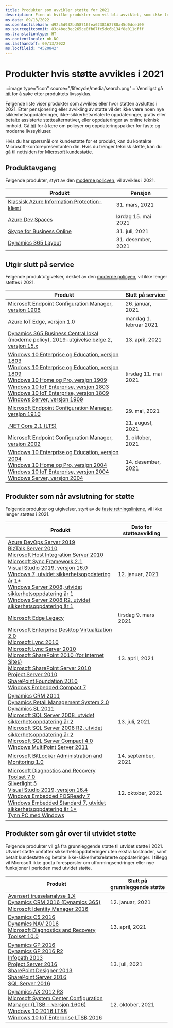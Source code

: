 ```yaml
---
title: Produkter som avvikler støtte for 2021
description: Finn ut hvilke produkter som vil bli avviklet, som ikke lenger vil bli støttet eller som vil bli flyttet fra vanlig støtte til utvidet støtte i 2021.
ms.date: 09/13/2022
ms.openlocfilehash: d92c5d932bd58716fea6238162788a45d0dced00
ms.sourcegitcommit: 83c4bec3ec265ce0fb67fc5dc6b134f8e011dfff
ms.translationtype: HT
ms.contentlocale: nb-NO
ms.lasthandoff: 09/13/2022
ms.locfileid: "4520842"
---
```

# <a name="products-ending-support-in-2021"></a>Produkter hvis støtte avvikles i 2021

:::image type="icon" source="/lifecycle/media/search.png":::
Vennligst gå [hit](/lifecycle/products/) for å søke etter produktets livssyklus.

Følgende liste viser produkter som avvikles eller hvor støtten avsluttes i 2021. Etter pensjonering eller avvikling av støtte vil det ikke være noen nye sikkerhetsoppdateringer, ikke-sikkerhetsrelaterte oppdateringer, gratis eller betalte assisterte støttealternativer, eller oppdateringer av online teknisk innhold. Gå [hit](/lifecycle/overview/product-end-of-support-overview) for å lære om policyer og oppdateringspakker for faste og moderne livssykluser.

Hvis du har spørsmål om kundestøtte for et produkt, kan du kontakte Microsoft-kontorepresentanten din. Hvis du trenger teknisk støtte, kan du gå til nettsiden for [Microsoft kundestøtte](https://support.microsoft.com/contactus/?ws=support).

## <a name="product-retirements"></a>Produktavgang

Følgende produkter, styrt av den [moderne policyen](/lifecycle/policies/modern), vil avvikles i 2021.

| Produkt | Pensjon |
| --- | --- |
| [Klassisk Azure Information Protection-klient](/lifecycle/products/azure-information-protection-classic-client?branch=live)<br> | 31. mars, 2021 |
| [Azure Dev Spaces](/lifecycle/products/azure-dev-spaces?branch=live)<br> | lørdag 15. mai 2021 |
| [Skype for Business Online](/lifecycle/products/skype-for-business-online?branch=live)<br> | 31. juli, 2021 |
| [Dynamics 365 Layout](/lifecycle/products/dynamics-365-layout?branch=live)<br> | 31. desember, 2021 |


## <a name="release-end-of-servicing"></a>Utgir slutt på service

Følgende produktutgivelser, dekket av den [moderne policyen](/lifecycle/policies/modern), vil ikke lenger støttes i 2021.

| Produkt | Slutt på service |
| --- | --- |
| [Microsoft Endpoint Configuration Manager, versjon 1906](/lifecycle/products/microsoft-endpoint-configuration-manager?branch=live)<br> | 26. januar, 2021 |
| [Azure IoT Edge, versjon 1.0](/lifecycle/products/azure-iot-edge?branch=live)<br> | mandag 1. februar 2021 |
| [Dynamics 365 Business Central lokal (moderne policy), 2019-utgivelse bølge 2, versjon 15.x](/lifecycle/products/dynamics-365-business-central-onpremises-modern-policy?branch=live)<br> | 13. april, 2021 |
| [Windows 10 Enterprise og Education, versjon 1803](/lifecycle/products/windows-10-enterprise-and-education?branch=live)<br>[Windows 10 Enterprise og Education, versjon 1809](/lifecycle/products/windows-10-enterprise-and-education?branch=live)<br>[Windows 10 Home og Pro, versjon 1909](/lifecycle/products/windows-10-home-and-pro?branch=live)<br>[Windows 10 IoT Enterprise, versjon 1803](/lifecycle/products/windows-10-iot-enterprise?branch=live)<br>[Windows 10 IoT Enterprise, versjon 1809](/lifecycle/products/windows-10-iot-enterprise?branch=live)<br>[Windows Server, versjon 1909](/lifecycle/products/windows-server?branch=live)<br> | tirsdag 11. mai 2021 |
| [Microsoft Endpoint Configuration Manager, versjon 1910](/lifecycle/products/microsoft-endpoint-configuration-manager?branch=live)<br> | 29. mai, 2021 |
| [.NET Core 2.1 (LTS)](/lifecycle/products/microsoft-net-and-net-core?branch=live)<br> | 21. august, 2021 |
| [Microsoft Endpoint Configuration Manager, versjon 2002](/lifecycle/products/microsoft-endpoint-configuration-manager?branch=live)<br> | 1. oktober, 2021 |
| [Windows 10 Enterprise og Education, versjon 2004](/lifecycle/products/windows-10-enterprise-and-education?branch=live)<br>[Windows 10 Home og Pro, versjon 2004](/lifecycle/products/windows-10-home-and-pro?branch=live)<br>[Windows 10 IoT Enterprise, versjon 2004](/lifecycle/products/windows-10-iot-enterprise?branch=live)<br>[Windows Server, versjon 2004](/lifecycle/products/windows-server?branch=live)<br> | 14. desember, 2021 |


## <a name="products-reaching-end-of-support"></a>Produkter som når avslutning for støtte

Følgende produkter og utgivelser, styrt av de [faste retningslinjene](/lifecycle/policies/fixed), vil ikke lenger støttes i 2021.

| Produkt | Dato for støtteavvikling |
| --- | --- |
| [Azure DevOps Server 2019](/lifecycle/products/azure-devops-server-2019?branch=live)<br>[BizTalk Server 2010](/lifecycle/products/biztalk-server-2010?branch=live)<br>[Microsoft Host Integration Server 2010](/lifecycle/products/microsoft-host-integration-server-2010?branch=live)<br>[Microsoft Sync Framework 2.1](/lifecycle/products/microsoft-sync-framework-21?branch=live)<br>[Visual Studio 2019, versjon 16.0](/lifecycle/products/visual-studio-2019?branch=live)<br>[Windows 7, utvidet sikkerhetsoppdatering år 1*](/lifecycle/products/windows-7?branch=live)<br>[Windows Server 2008, utvidet sikkerhetsoppdatering år 1](/lifecycle/products/windows-server-2008?branch=live)<br>[Windows Server 2008 R2, utvidet sikkerhetsoppdatering år 1](/lifecycle/products/windows-server-2008-r2?branch=live)<br> | 12. januar, 2021 |
| [Microsoft Edge Legacy](/lifecycle/products/microsoft-edge-legacy?branch=live)<br> | tirsdag 9. mars 2021 |
| [Microsoft Enterprise Desktop Virtualization 2.0](/lifecycle/products/microsoft-enterprise-desktop-virtualization-20?branch=live)<br>[Microsoft Lync 2010](/lifecycle/products/microsoft-lync-2010?branch=live)<br>[Microsoft Lync Server 2010](/lifecycle/products/microsoft-lync-server-2010?branch=live)<br>[Microsoft SharePoint 2010 (for Internet Sites)](/lifecycle/products/microsoft-sharepoint-2010?branch=live)<br>[Microsoft SharePoint Server 2010](/lifecycle/products/microsoft-sharepoint-server-2010?branch=live)<br>[Project Server 2010](/lifecycle/products/project-server-2010?branch=live)<br>[SharePoint Foundation 2010](/lifecycle/products/sharepoint-foundation-2010?branch=live)<br>[Windows Embedded Compact 7](/lifecycle/products/windows-embedded-compact-7?branch=live)<br> | 13. april, 2021 |
| [Dynamics CRM 2011](/lifecycle/products/dynamics-crm-2011?branch=live)<br>[Dynamics Retail Management System 2.0](/lifecycle/products/dynamics-retail-management-system-20?branch=live)<br>[Dynamics SL 2011](/lifecycle/products/dynamics-sl-2011?branch=live)<br>[Microsoft SQL Server 2008, utvidet sikkerhetsoppdatering år 2](/lifecycle/products/microsoft-sql-server-2008?branch=live)<br>[Microsoft SQL Server 2008 R2, utvidet sikkerhetsoppdatering år 2](/lifecycle/products/microsoft-sql-server-2008-r2?branch=live)<br>[Microsoft SQL Server Compact 4.0](/lifecycle/products/microsoft-sql-server-compact-40?branch=live)<br>[Windows MultiPoint Server 2011](/lifecycle/products/windows-multipoint-server-2011?branch=live)<br> | 13. juli, 2021 |
| [Microsoft BitLocker Administration and Monitoring 1.0](/lifecycle/products/microsoft-bitlocker-administration-and-monitoring-10?branch=live)<br> | 14. september, 2021 |
| [Microsoft Diagnostics and Recovery Toolset 7.0](/lifecycle/products/microsoft-diagnostics-and-recovery-toolset-70?branch=live)<br>[Silverlight 5](/lifecycle/products/silverlight-5?branch=live)<br>[Visual Studio 2019, versjon 16.4](/lifecycle/products/visual-studio-2019?branch=live)<br>[Windows Embedded POSReady 7](/lifecycle/products/windows-embedded-posready-7?branch=live)<br>[Windows Embedded Standard 7, utvidet sikkerhetsoppdatering år 1*](/lifecycle/products/windows-embedded-standard-7?branch=live)<br>[Tynn PC med Windows](/lifecycle/products/windows-thin-pc?branch=live)<br> | 12. oktober, 2021 |


## <a name="products-moving-to-extended-support"></a>Produkter som går over til utvidet støtte

Følgende produkter vil gå fra grunnleggende støtte til utvidet støtte i 2021. Utvidet støtte omfatter sikkerhetsoppdateringer uten ekstra kostnader, samt betalt kundestøtte og betalte ikke-sikkerhetsrelaterte oppdateringer. I tillegg vil Microsoft ikke godta forespørsler om utformingsendringer eller nye funksjoner i perioden med utvidet støtte.

| Produkt | Slutt på grunnleggende støtte |
| --- | --- |
| [Avansert trusselanalyse 1.X](/lifecycle/products/advanced-threat-analytics-1x?branch=live)<br>[Dynamics CRM 2016 (Dynamics 365)](/lifecycle/products/dynamics-crm-2016-dynamics-365?branch=live)<br>[Microsoft Identity Manager 2016](/lifecycle/products/microsoft-identity-manager-2016?branch=live)<br> | 12. januar, 2021 |
| [Dynamics C5 2016](/lifecycle/products/dynamics-c5-2016?branch=live)<br>[Dynamics NAV 2016](/lifecycle/products/dynamics-nav-2016?branch=live)<br>[Microsoft Diagnostics and Recovery Toolset 10.0](/lifecycle/products/microsoft-diagnostics-and-recovery-toolset-100?branch=live)<br> | 13. april, 2021 |
| [Dynamics GP 2016](/lifecycle/products/dynamics-gp-2016?branch=live)<br>[Dynamics GP 2016 R2](/lifecycle/products/dynamics-gp-2016-r2?branch=live)<br>[Infopath 2013](/lifecycle/products/infopath-2013?branch=live)<br>[Project Server 2016](/lifecycle/products/project-server-2016?branch=live)<br>[SharePoint Designer 2013](/lifecycle/products/sharepoint-designer-2013?branch=live)<br>[SharePoint Server 2016](/lifecycle/products/sharepoint-server-2016?branch=live)<br>[SQL Server 2016](/lifecycle/products/sql-server-2016?branch=live)<br> | 13. juli, 2021 |
| [Dynamics AX 2012 R3](/lifecycle/products/dynamics-ax-2012-r3?branch=live)<br>[Microsoft System Center Configuration Manager (LTSB - versjon 1606)](/lifecycle/products/microsoft-system-center-configuration-manager-ltsb-version-1606?branch=live)<br>[Windows 10 2016 LTSB](/lifecycle/products/windows-10-2016-ltsb?branch=live)<br>[Windows 10 IoT Enterprise LTSB 2016](/lifecycle/products/windows-10-iot-enterprise-ltsb-2016?branch=live)<br> | 12. oktober, 2021 |

